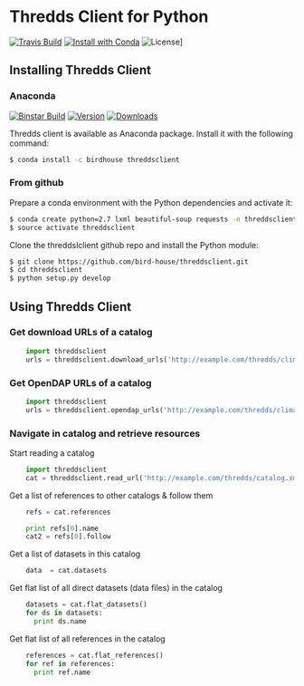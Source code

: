 # Thredds Client for Python

[![Travis Build](https://travis-ci.org/bird-house/threddsclient.svg?branch=master)](https://travis-ci.org/bird-house/threddsclient)
[![Install with Conda](https://binstar.org/birdhouse/threddsclient/badges/installer/conda.svg)](https://binstar.org/birdhouse/threddsclient)
![License](https://binstar.org/birdhouse/threddsclient/badges/license.svg)]

## Installing Thredds Client

### Anaconda

[![Binstar Build](https://binstar.org/birdhouse/threddsclient/badges/build.svg)](https://binstar.org/birdhouse/threddsclient)
[![Version](https://binstar.org/birdhouse/threddsclient/badges/version.svg)](https://binstar.org/birdhouse/threddsclient)
[![Downloads](https://binstar.org/birdhouse/threddsclient/badges/downloads.svg)](https://binstar.org/birdhouse/threddsclient)

Thredds client is available as Anaconda package. Install it with the following command:

``` bash
$ conda install -c birdhouse threddsclient
```

### From github

Prepare a conda environment with the Python dependencies and activate it:

``` bash
$ conda create python=2.7 lxml beautiful-soup requests -n threddsclient
$ source activate threddsclient
```

Clone the threddslclient github repo and install the Python module:

``` bash
$ git clone https://github.com/bird-house/threddsclient.git
$ cd threddsclient
$ python setup.py develop
```

## Using Thredds Client

### Get download URLs of a catalog

``` python
    import threddsclient
    urls = threddsclient.download_urls('http://example.com/thredds/climate_datasets/catalog.xml')
```

### Get OpenDAP URLs of a catalog

``` python
    import threddsclient
    urls = threddsclient.opendap_urls('http://example.com/thredds/climate_datasets/catalog.xml')
```

### Navigate in catalog and retrieve resources

Start reading a catalog

``` python
    import threddsclient
    cat = threddsclient.read_url('http://example.com/thredds/catalog.xml')
```

Get a list of references to other catalogs & follow them

``` python
    refs = cat.references

    print refs[0].name
    cat2 = refs[0].follow
```

Get a list of datasets in this catalog

```python
    data  = cat.datasets
```

Get flat list of all direct datasets (data files) in the catalog

```python
    datasets = cat.flat_datasets()
    for ds in datasets:
      print ds.name
```

Get flat list of all references in the catalog

```python
    references = cat.flat_references()
    for ref in references:
      print ref.name
```

